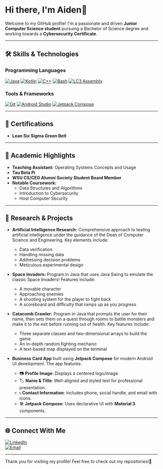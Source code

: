 # Hi there, I'm Aiden👋

Welcome to my GitHub profile! I'm a passionate and driven **Junior Computer Science student** pursuing a Bachelor of Science degree and working towards a **Cybersecurity Certificate**. 

---

## 🛠 Skills & Technologies

### Programming Languages
[![Java](https://img.shields.io/badge/Java-ED8B00?style=for-the-badge&logo=java&logoColor=white)](https://www.java.com)
[![Kotlin](https://img.shields.io/badge/Kotlin-0095D5?style=for-the-badge&logo=kotlin&logoColor=white)](https://kotlinlang.org)
[![C++](https://img.shields.io/badge/C++-00599C?style=for-the-badge&logo=cplusplus&logoColor=white)](https://isocpp.org)
[![Bash](https://img.shields.io/badge/Bash-4EAA25?style=for-the-badge&logo=gnu-bash&logoColor=white)](https://www.gnu.org/software/bash/)
[![LC3 Assembly](https://img.shields.io/badge/LC3_Assembly-gray?style=for-the-badge)](https://en.wikipedia.org/wiki/Little_Computer_3)

### Tools & Frameworks
[![Git](https://img.shields.io/badge/Git-F05032?style=for-the-badge&logo=git&logoColor=white)](https://git-scm.com)
[![Android Studio](https://img.shields.io/badge/Android%20Studio-3DDC84?style=for-the-badge&logo=android-studio&logoColor=white)](https://developer.android.com/studio)
[![Jetpack Compose](https://img.shields.io/badge/Jetpack%20Compose-4285F4?style=for-the-badge&logo=android&logoColor=white)](https://developer.android.com/jetpack/compose)

---

## 🌟 Certifications
- **Lean Six Sigma Green Belt**  

---

## 📘 Academic Highlights
- **Teaching Assistant:** Operating Systems Concepts and Usage
- **Tau Beta Pi**
- **WSU CS/CEG Alumni Society Student Board Member**
- **Notable Coursework:**  
  - Data Structures and Algorithms  
  - Introduction to Cybersecurity  
  - Host Computer Security

---

## 🧠 Research & Projects
- **Artificial Intelligence Research:** Comprehensive approach to testing artificial intelligence under the guidance of the Dean of Computer Science and Engineering. Key elements include:
  - Data verification
  - Handling missing data
  - Addressing decision problems
  - Meticulous experimental design

- **Space Invaders:** Program in Java that uses Java Swing to emulate the classic Space Invaders! Features include:
  - A movable character
  - Approaching enemies
  - A shooting system for the player to fight back
  - A scoreboard and difficulty that ramps up as you progress

- **Catacomb Crawler:** Program in Java that prompts the user for their name, then sets them on a quest through rooms to battle monsters and make it to the exit before running out of health. Key features include:
  - Three separate classes and two-dimensional arrays to build the game
  - An in-depth random fighting mechanic
  - A text-based map displayed on the terminal

- **Business Card App**  built using **Jetpack Compose** for modern Android UI development. The app features: 
  - 📷 **Profile Image**: Displays a centered logo/image.
  - 🏷️ **Name & Title**: Well-aligned and styled text for professional presentation.
  - 📞 **Contact Information**: Includes phone, social handle, and email with icons.
  - 🛠️ **Jetpack Compose**: Uses declarative UI with **Material 3** components.

---

## 🌐 Connect With Me
[![LinkedIn](https://img.shields.io/badge/LinkedIn-0A66C2?style=for-the-badge&logo=linkedin&logoColor=white)](https://www.linkedin.com/in/aiden-cox-445627273/)  
[![Email](https://img.shields.io/badge/iCloud-3693F3?style=for-the-badge&logo=icloud&logoColor=white)](mailto:aiden.cox04@icloud.com)

---

Thank you for visiting my profile! Feel free to check out my repositories!🚀
